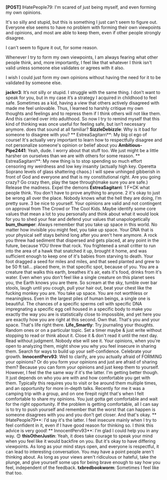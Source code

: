 **[POST]** IHatePeople79: I'm scared of just being myself, and even forming my own opinions.

It's so silly and stupid, but this is something I just can't seem to figure out. Everyone else seems to have no problem with forming their own viewpoints and opinions, and most are able to keep them, even if other people strongly disagree.

I can't seem to figure it out, for some reason.

Whenever I try to form my own viewpoints, I am always fearing what other people think, and, more importantly, I feel like  that whatever I think isn't valid unless someone else validates or agrees with it also.

I wish I could just form my own opinions without having the need for it to be validated by someone else.

**jackrr3**: It’s not silly or stupid. I struggle with the same thing. I don’t want to speak for you, but in my case it’s a strategy I acquired in childhood to feel safe. Sometimes as a kid, having a view that others actively disagreed with made me feel unlovable. Thus, I learned to harshly critique my own thoughts and feelings and to repress them if I think others will not like them. And this carried over into adulthood. So now I try to remind myself that this kind of thinking was once useful for feeling safe, but isn’t necessary anymore.  does that sound at all familiar?
**SizzleDebizzle**: Why is it bad for someone to disagree with you?
**  EstreaSagitarri**: My big ol ego of course!  It's actually very important to learn how to respectfully disagree and not personalize someone's opinion or belief about you
**Ambitious-Pipe2441**: Yeah, dude. I worry about that stuff too. We just might be a little harsher on ourselves than we are with others for some reason.
**  EstreaSagitarri**: My new thing is to stop spending so much effort censoring my weirdness and low key insanity (actually high key. Operetta Soprano levels of glass shattering chaos.) I will spew unhinged gibberish in front of God and everyone and that is my constitutional right.   Are you going crazy? Go crazy then, play the tape through(make sure you are safe.)   Release the madness.  Expel the demons
**EstreaSagitarri**: 1 F*CK what people think. You don't have to prove anything to anyone.   2 it's okay to just be wrong all over the place. Nobody knows what the hell they are doing, I'm pretty sure.   3 be nice to yourself. Your opinions are valid and not contingent on approval from The Crowd or The Cool Kids.    Maybe identify some core values that mean a lot to you personally and think about what it would look  for you to shed your fear and defend your values that unapologetically
**bum_thumper**: Always remember that you take up space in this world.  No matter how invisible you might feel, you take up space. Your DNA that is your physical self stays behind long after you aren't here anymore. A rock you threw had sediment that dispersed and gets placed, at any point in the future, because YOU threw that rock. You frightened a small critter to run into the area of a hawk that snatched it up, brought it home, and was sufficient enough to keep one of it's babies from starving to death. Your foot dragged a seed for miles and miles, and that seed planted and grew to be 50 ft tall... placed there, in that specific spot, because of you.  You are a creature that walks this earth, breathes it's air, eats it's food, drinks from it's water. Even when you don't feel like a single creature on this planet sees you, the Earth knows you are there. So scream at the sky, tumble over bar stools, laugh until you cough, pull your hair out, beat your chest like the fucking monkey you are.  You take up space. You are not worthless or meaningless. Even in the largest piles of human beings, a single one is beautiful. The chances of a specific sperms cell with specific DNA impregnating a specific egg cell housed in a specific body to make you exactly the way you are is statistically close to impossible, and yet here you are exactly how you are right at this second. Own that. That's you and your space. That's life right there.
**Life_Smartly**: Try journaling your thoughts. Random ones or on a particular topic. Set a timer maybe &amp; just write without stopping to read or think about it. Close it &amp; don't read it until the next day. Read without judgment. Nobody else will see it. Your opinions, when you're open to analyzing them, might show you why you feel insecure in sharing them. Search for ways to build up your self-confidence. Celebrate your growth.
**InnocentPerv93**: Well to clarify, are you actually afraid of FORMING your opinions? Or do you form your opinions and just are afraid of sharing them? Because you can form your opinions and just keep them to yourself.  However, I feel the the same way if it's the latter. I'm getting better though. It just depends on who you are with and how comfortable you get with them. Typically this requires you to visit or be around them multiple times, and an opportunity for more in-depth talks. Recently for me it was a camping trip with a group, and on one firepit night that's when I felt comfortable to share my opinions.  You just gotta get comfortable and wait for the right opportunity. If the problem is getting comfortable, all I can say is to try to push yourself and remember that the worst that can happen is someone disagrees with you and you don't get closer. And that's okay.
**  IHatePeople79**: I'd say it's the latter. I feel insecure mainly when I try to feel confident in it, even if I have good reason for thinking so.  I think this advice is very good!
**    InnocentPerv93**: I'm glad I could help you in any way. 😊
**thisOtherJustin**: Yeah, it does take courage to speak your mind when you feel like it would backfire on you.  But it's okay to have differing viewpoints. As long as your mind stays open, and everyone is respectful, it can lead to interesting conversation. You may have a point people aren't thinking about.  As long as your views aren't ridiculous or hateful, take the plunge, and give yourself some ups for being brave enough to say how you feel, independent of the feedback.
**txbredbookworm**: Sometimes I feel like that too.
